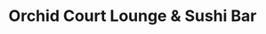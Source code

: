 ---
layout: place
title: "Orchid Court Lounge & Sushi Bar"
permalink: /florida/orlando/orchid-court-lounge-sushi-bar.html
stateAbbr: FL
stateName: Florida
cityName: Orlando
seo:
  name: "Orchid Court Lounge & Sushi Bar"
  type: Restaurant
  links: https://www.universalorlando.com/web/en/us/things-to-do/dining/orchid-court-lounge-and-sushi-bar
description: "Overlooking the pool, this airy lobby eatery serves breakfast in the morning & sushi at dinner. Orchid Court Lounge & Sushi Bar serves delicious sushi in Orlando, Florida. Try fresh Japanese dishes for a great dining experience. Available for, and dinner."
place_id: ChIJY6Sn5eN-54gRiLFAgFODLSg
photos:
  - name: >-
      places/ChIJY6Sn5eN-54gRiLFAgFODLSg/photos/AeeoHcL6x1zepQTvXEqkVxjCIoQNsG7pbqhWwfQHOMQMINvpiYbyCQQ-P1xRxGtY0dbTxOeqKr6GdRKRLV69nFZRpBsAj1p-VtaQiVm7cwiKuYE1MqGJgfbYFXruK9ykaUVfIhhhWuJSlTPl2uITijrqOqWhauN0rnJ_XKFB9nXOm0FLY_bz77VN4sDlqmauM4N4obiCMJulLr8EAy95AE6Uv-WsAK4vAuEpGUwKIDBGDEiyOEDkjKCiW-zHNYHmZggYDwppG3deMQ04stC0kIoXtX2cKRE41Y7SMXbeXxin3P1GsY_xi1plNDngY-xZHyKeozligphIG5246dqKBazHDXPQjHk_TrVcRha-9kaGStSZTMRnmQqU4Tiz-D6_VE-C03KDrVvQO78Bn4LOSW4Ye0Of5MyH3hwLv2M-FoeV79-Ceg
    widthPx: 3462
    heightPx: 1496
    authorAttributions:
      - displayName: Brian Morgan
        uri: https://maps.google.com/maps/contrib/102530637665121387457
        photoUri: >-
          https://lh3.googleusercontent.com/a-/ALV-UjXmBpGB3ScaE4AZ9tInTXW-ygTketYyI2I4rwvCVnc71UmT4H1H=s100-p-k-no-mo
    flagContentUri: >-
      https://www.google.com/local/imagery/report/?cb_client=maps_api_places.places_api&image_key=!1e10!2sCIHM0ogKEICAgICehamCbA&hl=en-US
    googleMapsUri: >-
      https://www.google.com/maps/place//data=!3m4!1e2!3m2!1sCIHM0ogKEICAgICehamCbA!2e10!4m2!3m1!1s0x88e77ee3e5a7a463:0x282d83538040b188
  - name: >-
      places/ChIJY6Sn5eN-54gRiLFAgFODLSg/photos/AeeoHcJWhIjoL-E_Au9A0dTueZWOu5ObqXwnn24FXDbwUUplFJQ_yKYSpMJ9qWfG9w1dl_JJwTmR9Cja41iBbkFpzTJErt-0CdKO1dg8bq7JEalT8lxda0KBAe_VuS7YjlUu3CGbfCxqXl1NCAwqzo80lY5tlJxo5q_MopepbKp7K23D0GjS_o6Aos11dqHcZIPTLPzP53Cqymjlha4lFv9qwVOn-fPUdNhsN7Fs3JOmMxexSHGbzYraFGnLTy4AJNV0FtmKrBv1MaRVezMntfyK2Zg_JIbPRFUxb1v5UC_LIP9x9t5dhE5Hm5H3B4WSzbfGv39txH_SbuJB5AJXWU0iyFgg2Bu97DrjAQVzaQyqreuH9W7O9QTPOSmi8CMBSXkLRQHVL9MZX3dZiry4WtOEa-rKVAP2yMebyWuMA5w5KQGKsg
    widthPx: 4800
    heightPx: 2888
    authorAttributions:
      - displayName: Jonathon Love
        uri: https://maps.google.com/maps/contrib/116061256250074164934
        photoUri: >-
          https://lh3.googleusercontent.com/a/ACg8ocJpH9bj4geeNM0mxZWWGBLlSKi2Yo2w_BzLo5zUi96Gm_YRVA=s100-p-k-no-mo
    flagContentUri: >-
      https://www.google.com/local/imagery/report/?cb_client=maps_api_places.places_api&image_key=!1e10!2sCIHM0ogKEICAgIDj_LDaNg&hl=en-US
    googleMapsUri: >-
      https://www.google.com/maps/place//data=!3m4!1e2!3m2!1sCIHM0ogKEICAgIDj_LDaNg!2e10!4m2!3m1!1s0x88e77ee3e5a7a463:0x282d83538040b188
  - name: >-
      places/ChIJY6Sn5eN-54gRiLFAgFODLSg/photos/AeeoHcIj6sKjtYqWQAcl6wK_Z-vtAVZdwP2lBLkl6wkw7_-OZO3bY9NMYaGwm6wsWUmGGdjbeQyetAuoxrmEFHOX5rEdD4ripuvO3rxNEW67MeghEhjM_PXTQKoNmCKpPQjPym43_hDsZvvsX0lljD4lKbn9wS85L_YaEKIDt9u0rwMVm1cWMkDsllu8bPpYbZjDHAcA5aAUrOGm2rdvhVuuWauvTErsFcAmO7UZh0LgGuRF2erQZv9JxGgurhZgScxhp0yszNTd86qkxDlYVViJPnaQX8-PWUXh5M-6JWRxP16_BKjKiXg64rELJ6Gz6seEwQlZY2uM3jLUr7uIdJxSQ7gX8svaulBHuBnhO955PE0AKplOHFAphFQkmKe-P6feVy8HM5edamu152N_mg3ocA3EsEDCKLm9xEr-2RS7RsM
    widthPx: 3951
    heightPx: 2903
    authorAttributions:
      - displayName: Chad Neilsen
        uri: https://maps.google.com/maps/contrib/114803314066223669233
        photoUri: >-
          https://lh3.googleusercontent.com/a-/ALV-UjWPifFjZB2QTZv1U2JHDaNjHUmxy7qy1EosvkrZIhnaS3LGqGHR=s100-p-k-no-mo
    flagContentUri: >-
      https://www.google.com/local/imagery/report/?cb_client=maps_api_places.places_api&image_key=!1e10!2sCIHM0ogKEICAgIDH1oDrGQ&hl=en-US
    googleMapsUri: >-
      https://www.google.com/maps/place//data=!3m4!1e2!3m2!1sCIHM0ogKEICAgIDH1oDrGQ!2e10!4m2!3m1!1s0x88e77ee3e5a7a463:0x282d83538040b188
  - name: >-
      places/ChIJY6Sn5eN-54gRiLFAgFODLSg/photos/AeeoHcJgTXeGo4ozoTZyRL4ONuoBexmlB-LdG48YJzcr0_fy9Rc42HclMR-kWCpE0IwmIRjzHWKU6KmDIFIyFP-rnmjVHi6nFLinpKVD-XuF5lAYKT5YEDttBvQxJnMMUOcDkSlxsDvOhGUErloT5vlZxrgjB6py0rLTUXoLjbmMGv4_3XH2t-glUNhmFfcW7eaWc6Fa6aAQwNpUo-_IJoX-BQ0hWgGEQhtBlVm0ccAPutvevf1kbTC8zsz-h0Fd1aEZ42a7H6-9nNnoFrW1ZTXhPwB5-IVFZuHt-3KxGMf8oJpz0lCg3pIFvRRza2K7q42HSFMG3z_3UFIy1PISCTyEqBjJ2j-IPq3Y9KHdMECmbCInhlW6O2mK_1xohNCWJ7vjExB1Vm7ttGdRtJah1Ctph2AGGt482jEfxIjPJ3qDZ6bCnQ
    widthPx: 3024
    heightPx: 4032
    authorAttributions:
      - displayName: K. Romig
        uri: https://maps.google.com/maps/contrib/109282317979894002880
        photoUri: >-
          https://lh3.googleusercontent.com/a-/ALV-UjVlOk_BmrIh2hO8YxW8aY3y-8jTdqFCEXJ8C2az0t5EcLETgocHMA=s100-p-k-no-mo
    flagContentUri: >-
      https://www.google.com/local/imagery/report/?cb_client=maps_api_places.places_api&image_key=!1e10!2sCIHM0ogKEICAgICTncaUKA&hl=en-US
    googleMapsUri: >-
      https://www.google.com/maps/place//data=!3m4!1e2!3m2!1sCIHM0ogKEICAgICTncaUKA!2e10!4m2!3m1!1s0x88e77ee3e5a7a463:0x282d83538040b188
  - name: >-
      places/ChIJY6Sn5eN-54gRiLFAgFODLSg/photos/AeeoHcLskzV1vpyy7dDoi2XUf8s-DUO-12E43L4EztTDRmS-PSU_Aewxfa4zC2QGiXqyqJmaQTW3FKI0x8e14xJ0qV17PgW2l9kx29LyLg6NosYxCeTNyBgsnwpCjX5fv7INBeJhg8Y7cMQICjMMP3cz8XKPP1uDCO5ogkMeVMFg3Kq0dz9MOb1bUUue3V-JYwSr2vTzv7l9UXyM9b-8JmNS-0SKFe_iw95iU9rWf0ZEfJ-TfmYokDv9ADFXySd9a3SA_6KprYbs8Uix28jtGISNQN-rcFNx6M7MsZVwd6cwltW8tksF8vew7XiLp3Pc_UWWul4w8qI5bCPT8vrhgQHY_6VQknI2QsXBP4muILSP56h4fV7AVzlmdtYcoX-vBPPX2leOuQkzNfjMVB55oD3Bxyw0SEWPp76zjOipIMtZUf2kV18x
    widthPx: 3024
    heightPx: 4032
    authorAttributions:
      - displayName: LeeLee C
        uri: https://maps.google.com/maps/contrib/108533481798241169294
        photoUri: >-
          https://lh3.googleusercontent.com/a-/ALV-UjWsSVGGIuaNx4zMzrcCq-_TSA0ll6qxb4_OGHidtFouYz14QStEAA=s100-p-k-no-mo
    flagContentUri: >-
      https://www.google.com/local/imagery/report/?cb_client=maps_api_places.places_api&image_key=!1e10!2sCIHM0ogKEICAgICVrI_ajgE&hl=en-US
    googleMapsUri: >-
      https://www.google.com/maps/place//data=!3m4!1e2!3m2!1sCIHM0ogKEICAgICVrI_ajgE!2e10!4m2!3m1!1s0x88e77ee3e5a7a463:0x282d83538040b188
  - name: >-
      places/ChIJY6Sn5eN-54gRiLFAgFODLSg/photos/AeeoHcLr1XpbXMTselgg2Mzfjgr1kkdDRA_F-Oyg2G-W1oTDtVp7Synm2_dXRLMa3Cn1MWAKlbgj6nbKZqNjXPA4rLQRLZ2LP97TqAtDC9oo39p8IpCOLQ2ENlBjStAhiPkDmN3qcXGrsrZxVif1HwXbNY6WtSLPaNkPX0jiEKrMowBAfDtSOS4wnLgdZt_tvMbDsiHIjdqsQb2u3JZokKbke4mVO7bDgqPAYXVmX6vAMYrNq4Pd4_J9T_XvLpJRzeeV_T-Tclpw8uDgJTUxKapYWVtVMj8oqrwhgPkA4gmHGvyV74bBx4VINA_S3lcDhXGTHo4tXREvJVs8JgJAiUj42nN40ZvIL5dxu17q-C-24Cx3OYxcOGJV_vpKFY0ptpZUc1U2YRR3xk0OnZYeWAL9YZYlDn3_EbpvNe_2Y8SCo-qiNi7A
    widthPx: 3024
    heightPx: 4032
    authorAttributions:
      - displayName: Sean McCune
        uri: https://maps.google.com/maps/contrib/107279690034987739176
        photoUri: >-
          https://lh3.googleusercontent.com/a-/ALV-UjWLR7jTeWEV84eaWLEEh3ZIOsf_8HhGhHZuKKdZaDmwcQ8_TJA3FA=s100-p-k-no-mo
    flagContentUri: >-
      https://www.google.com/local/imagery/report/?cb_client=maps_api_places.places_api&image_key=!1e10!2sCIHM0ogKEICAgIDb6c308gE&hl=en-US
    googleMapsUri: >-
      https://www.google.com/maps/place//data=!3m4!1e2!3m2!1sCIHM0ogKEICAgIDb6c308gE!2e10!4m2!3m1!1s0x88e77ee3e5a7a463:0x282d83538040b188
  - name: >-
      places/ChIJY6Sn5eN-54gRiLFAgFODLSg/photos/AeeoHcKI5bG1NpbXsFsb9RKbr8nsdlyxbyyjlGQnaAqtrBghQfEzUraNTUo8GxmsLuRDOc6eWDI7tbGvBG3dLuF0MrsRlnEhNa7Gls9xZSnuxqTyetlZs4BWUTHWSOUmjZ8WRy0tFFpGL7H83xNqAgqKzuK7WpPGGv6nXoTKhonTIuLLFLbCFayV6Wx6WRnBRYvXwVpCxXma_rKBctFipAUZ5vsWWXR3chOImoyoSV2hUNlxBfjqUt3Xz-110UOfqIn6NxMR05V3fcFqJhLmT8WpTcRDZ-9fdTr4fPUaf_g61m3XWM1cvkLlRb1QFerf6lnEg6tNtNGNIIB-Ekw30_gc3JuB5BI5j-G7sCzSpSxZywgYBqMrgzONhZzeV1qbzwMIkhF_70VyaGbZsk1GsTaGg-tKEjHFvR-lLBXJVvIoyjUmkXcs
    widthPx: 3072
    heightPx: 4080
    authorAttributions:
      - displayName: Jennifer Jones
        uri: https://maps.google.com/maps/contrib/100852246758656118725
        photoUri: >-
          https://lh3.googleusercontent.com/a-/ALV-UjXmimK-jLWIUB58n573fL8UtQGEShV47l3At_Hy_kz-bPE5CEhy7A=s100-p-k-no-mo
    flagContentUri: >-
      https://www.google.com/local/imagery/report/?cb_client=maps_api_places.places_api&image_key=!1e10!2sCIHM0ogKEICAgID744SRqwE&hl=en-US
    googleMapsUri: >-
      https://www.google.com/maps/place//data=!3m4!1e2!3m2!1sCIHM0ogKEICAgID744SRqwE!2e10!4m2!3m1!1s0x88e77ee3e5a7a463:0x282d83538040b188
  - name: >-
      places/ChIJY6Sn5eN-54gRiLFAgFODLSg/photos/AeeoHcIHl3CwoLQV_mQ5yeAH3XI1tIcyy8V1vykbJ0vs4iyF4lNxxono-wLX1WH76chN4uZRcidGHqXZMssZaZ1V-v1t5yWqJQDk2Zu3Z_nDaWtSHEhL-tU0KJ-ve_e70nQNe4FunYV4ATRMTTq5xpS9YGJVZpxZE_FbT05JXNFtTG6kcG0iJH52CvsKyPazaJHCaItpqJULL036zQyh12kdOE82gx-Y2SoX6CALin_ZUKydK-12QOJwUCtEgZC5HZ55Mb_gxCkQUOjZlyK4HVKxgY63UVD3fiN8HojPCC_k-KSOKqsLgKdthCraz9rDkDWOg1BFM4RRg9HGrg-toLE2sPM73Ti4TzDDPqbgJw-GyEnPRuzy6s0b3uQzKW6Z2rvkrmrPUQEG-nLVeGMx0Z5TqxlydQEEM6LYmn4czgSeE61wvw
    widthPx: 3024
    heightPx: 4032
    authorAttributions:
      - displayName: K. Romig
        uri: https://maps.google.com/maps/contrib/109282317979894002880
        photoUri: >-
          https://lh3.googleusercontent.com/a-/ALV-UjVlOk_BmrIh2hO8YxW8aY3y-8jTdqFCEXJ8C2az0t5EcLETgocHMA=s100-p-k-no-mo
    flagContentUri: >-
      https://www.google.com/local/imagery/report/?cb_client=maps_api_places.places_api&image_key=!1e10!2sCIHM0ogKEICAgICTncaUCA&hl=en-US
    googleMapsUri: >-
      https://www.google.com/maps/place//data=!3m4!1e2!3m2!1sCIHM0ogKEICAgICTncaUCA!2e10!4m2!3m1!1s0x88e77ee3e5a7a463:0x282d83538040b188
  - name: >-
      places/ChIJY6Sn5eN-54gRiLFAgFODLSg/photos/AeeoHcJTZvbOMbCQSXBQRRx9qO3d-cCIz8OWHpmczq6nNrg9yUcBwpZ0dR7BUMlaczHe3u5ynkYVR4rJILj_4-xewSBAhnnMGK3hgNadHRI5z03ye6kGIfyh3AVf4RkT_fFXCFgaPVlUyMWP1YiYqAqY0YKx3k3mtdHWlCtY3eEPDv6HzaL4MWyphNxMiVWjQgrkngqKinZScByeS7jU32PpVadiTBU6X2RfFE1QTY4QZ7mC6f3JZef4ua7UMLHPvpaabSNmvW9MNvV2QHL4eFkpAnzNeclxgXtm8vNKDY-QaAQOtIxb0DJW8vy69Vz5Jdrsrq6flisnPETAnrlKuDN12ITR7fUibuuxtMMET6IZSurBfoYcmKNPw9twJT4K5Arm-2mhxtbwk1M_NbLBgXTN2N0ktMyG10wIUzbQR6ZzzstbVb9j
    widthPx: 4032
    heightPx: 3024
    authorAttributions:
      - displayName: john “Florida MC5”
        uri: https://maps.google.com/maps/contrib/114470165605799457042
        photoUri: >-
          https://lh3.googleusercontent.com/a/ACg8ocKUM5NeAynBunkKRLaEVijqCaIPNCEED9dFzkUPv74PntW8GQ=s100-p-k-no-mo
    flagContentUri: >-
      https://www.google.com/local/imagery/report/?cb_client=maps_api_places.places_api&image_key=!1e10!2sCIHM0ogKEICAgIDytpPhkQE&hl=en-US
    googleMapsUri: >-
      https://www.google.com/maps/place//data=!3m4!1e2!3m2!1sCIHM0ogKEICAgIDytpPhkQE!2e10!4m2!3m1!1s0x88e77ee3e5a7a463:0x282d83538040b188
  - name: >-
      places/ChIJY6Sn5eN-54gRiLFAgFODLSg/photos/AeeoHcLF3nFvBgxDE0hpw7eoR1shfNEKW0WeM1tJH1gaWPQlTaleaaZvjQEoa48uUoLRM6KctdA30JNY20sB359fgM_zlc84OjXSoHA9u7Z8OgZfi8yOiTcmMFzVvCDVDImKGzzU98xHlFr0j_JsATzIYWi7SkfmYHwI7kA1OlgwsQBI51ojmgQroJh6lpjU3BIK-m2ckzxosNRuLjc2oCujr7jaoaqABHxSj-WA1oRTXb1EpCSoxT_l1UWueV609NpBzfkSzJg3lm3X6GBi8rYbgtKc756CUEZsJqLJjGcf-u0OCGFgKEjUQ2-57itZfbgJAsUGGmzuLKy8SyPJHEOUYU60Wu05RyiNoWDcDiaMB9XMWAJIczaJb9-hg1aQ2xbBsLKCfNPIjTjFHNpKyzCR8v6mEsuNyqnNK7g1DT24FK5UeWTJ
    widthPx: 4608
    heightPx: 2592
    authorAttributions:
      - displayName: Thomas Kalladan
        uri: https://maps.google.com/maps/contrib/110943033786689834714
        photoUri: >-
          https://lh3.googleusercontent.com/a-/ALV-UjWgyGjJ2X92r9EAb44z3wCl0PnE1wRmx7MtJeUPlQhKOTRJG84iCQ=s100-p-k-no-mo
    flagContentUri: >-
      https://www.google.com/local/imagery/report/?cb_client=maps_api_places.places_api&image_key=!1e10!2sCIHM0ogKEICAgICJj4OChwE&hl=en-US
    googleMapsUri: >-
      https://www.google.com/maps/place//data=!3m4!1e2!3m2!1sCIHM0ogKEICAgICJj4OChwE!2e10!4m2!3m1!1s0x88e77ee3e5a7a463:0x282d83538040b188
address: 6300 Hollywood Wy, Orlando, FL 32819, USA
street: 6300 Hollywood Wy
city: Orlando
state: FL
zip: '32819'
country: USA
neighborhood: Southwest Orlando
latitude: '28.468790'
longitude: '-81.467033'
accessibility_options:
  wheelchairAccessibleParking: true
  wheelchairAccessibleEntrance: true
  wheelchairAccessibleRestroom: true
  wheelchairAccessibleSeating: true
business_status: OPERATIONAL
name: Orchid Court Lounge & Sushi Bar
google_maps_links:
  directionsUri: >-
    https://www.google.com/maps/dir//''/data=!4m7!4m6!1m1!4e2!1m2!1m1!1s0x88e77ee3e5a7a463:0x282d83538040b188!3e0
  placeUri: https://maps.google.com/?cid=2895114530126344584
  writeAReviewUri: >-
    https://www.google.com/maps/place//data=!4m3!3m2!1s0x88e77ee3e5a7a463:0x282d83538040b188!12e1
  reviewsUri: >-
    https://www.google.com/maps/place//data=!4m4!3m3!1s0x88e77ee3e5a7a463:0x282d83538040b188!9m1!1b1
  photosUri: >-
    https://www.google.com/maps/place//data=!4m3!3m2!1s0x88e77ee3e5a7a463:0x282d83538040b188!10e5
primary_type: Sushi Restaurant
opening_hours:
  regular: null
  current: null
secondary_opening_hours:
  regular:
    weekdayDescriptions: null
    type: null
  current:
    weekdayDescriptions: null
    type: null
phone: (407) 503-3000
price_level: null
price_range: null
rating: '4.4'
rating_count: 179
website: >-
  https://www.universalorlando.com/web/en/us/things-to-do/dining/orchid-court-lounge-and-sushi-bar
reviews:
  - name: >-
      places/ChIJY6Sn5eN-54gRiLFAgFODLSg/reviews/ChZDSUhNMG9nS0VJQ0FnTUN3bmZIVkVBEAE
    relativePublishTimeDescription: 3 weeks ago
    rating: 5
    text:
      text: >-
        The food here was a 10/10. The wait for the food was a 2/10. We sat at
        the bar and we got our drinks pretty quickly. The bartenders seemed a
        bit bothered to wait on us. Not rude. But not friendly or helpful
        either. We ordered apps and 2 sushi rolls and we waited. And waited. It
        was not crowded at all when we got there and, while I’d did get busier,
        it was not a busy night. When we finally started to get annoyed the
        bartender said “let me check on your food” and it was magically brought
        out then. Our apps first then our rolls right behind them. My drink was
        nothing special - an old fashioned that tasted like bourbon over regular
        ice.

        The food, however, was delicious!! The tuna tartar and the tuna sushi
        app were amazing!

        Our rolls were fresh and delicious and (almost) worth the wait. I would
        return for the food.
      languageCode: en
    originalText:
      text: >-
        The food here was a 10/10. The wait for the food was a 2/10. We sat at
        the bar and we got our drinks pretty quickly. The bartenders seemed a
        bit bothered to wait on us. Not rude. But not friendly or helpful
        either. We ordered apps and 2 sushi rolls and we waited. And waited. It
        was not crowded at all when we got there and, while I’d did get busier,
        it was not a busy night. When we finally started to get annoyed the
        bartender said “let me check on your food” and it was magically brought
        out then. Our apps first then our rolls right behind them. My drink was
        nothing special - an old fashioned that tasted like bourbon over regular
        ice.

        The food, however, was delicious!! The tuna tartar and the tuna sushi
        app were amazing!

        Our rolls were fresh and delicious and (almost) worth the wait. I would
        return for the food.
      languageCode: en
    authorAttribution:
      displayName: Maureen Daly
      uri: https://www.google.com/maps/contrib/114756452788673241758/reviews
      photoUri: >-
        https://lh3.googleusercontent.com/a-/ALV-UjUhLk560ViSN06rNxEae_m3Th3mzO6fS9xLUuJ9yXlNv5pUdcfoxQ=s128-c0x00000000-cc-rp-mo-ba3
    publishTime: '2025-03-20T15:22:34.254535Z'
    flagContentUri: >-
      https://www.google.com/local/review/rap/report?postId=ChZDSUhNMG9nS0VJQ0FnTUN3bmZIVkVBEAE&d=17924085&t=1
    googleMapsUri: >-
      https://www.google.com/maps/reviews/data=!4m6!14m5!1m4!2m3!1sChZDSUhNMG9nS0VJQ0FnTUN3bmZIVkVBEAE!2m1!1s0x88e77ee3e5a7a463:0x282d83538040b188
  - name: >-
      places/ChIJY6Sn5eN-54gRiLFAgFODLSg/reviews/ChdDSUhNMG9nS0VJQ0FnSURIMW9EcnFRRRAB
    relativePublishTimeDescription: 7 months ago
    rating: 5
    text:
      text: >-
        My wife and I planned dinner here prior to a concert at Hard Rock on a
        Saturday evening. I can’t rate Orchid Court high enough- it was
        fantastic! My wife is a sushi lover and raved about the quality. The
        menu has plenty of standard and specialty roll options. The service was
        excellent, the ambiance was great, and they validate your parking. Can’t
        ask for anything more. We’ll definitely be returning for date night!
      languageCode: en
    originalText:
      text: >-
        My wife and I planned dinner here prior to a concert at Hard Rock on a
        Saturday evening. I can’t rate Orchid Court high enough- it was
        fantastic! My wife is a sushi lover and raved about the quality. The
        menu has plenty of standard and specialty roll options. The service was
        excellent, the ambiance was great, and they validate your parking. Can’t
        ask for anything more. We’ll definitely be returning for date night!
      languageCode: en
    authorAttribution:
      displayName: Chad Neilsen
      uri: https://www.google.com/maps/contrib/114803314066223669233/reviews
      photoUri: >-
        https://lh3.googleusercontent.com/a-/ALV-UjWPifFjZB2QTZv1U2JHDaNjHUmxy7qy1EosvkrZIhnaS3LGqGHR=s128-c0x00000000-cc-rp-mo-ba3
    publishTime: '2024-09-15T16:12:02.265849Z'
    flagContentUri: >-
      https://www.google.com/local/review/rap/report?postId=ChdDSUhNMG9nS0VJQ0FnSURIMW9EcnFRRRAB&d=17924085&t=1
    googleMapsUri: >-
      https://www.google.com/maps/reviews/data=!4m6!14m5!1m4!2m3!1sChdDSUhNMG9nS0VJQ0FnSURIMW9EcnFRRRAB!2m1!1s0x88e77ee3e5a7a463:0x282d83538040b188
  - name: >-
      places/ChIJY6Sn5eN-54gRiLFAgFODLSg/reviews/ChdDSUhNMG9nS0VJQ0FnSUNUbmNhVXNBRRAB
    relativePublishTimeDescription: 11 months ago
    rating: 3
    text:
      text: >-
        It’s alright. Sushi is fresh, however was not well put together. They
        unraveled each time we went to log them. If you order shrimp tempura,
        when you got to remove the tails that are on, it will pull the entire
        shrimp from the roll and it will fall apart. Tasted good, but unless
        they come up with a better way to get the sushi to stick together,
        you’re better off going to shoguns. Ours looked nothing like the photos
        in the reviews here. They did not add our eel sauce or spicy mayo on the
        sushi they threw all in the same box. They put it in containers on the
        side. The hostess was very attentive to us, but we were directed to the
        bar tenders who were too busy to take orders - leaving the hostess to
        take our order.


        Other than that, great open space for the atmosphere.
      languageCode: en
    originalText:
      text: >-
        It’s alright. Sushi is fresh, however was not well put together. They
        unraveled each time we went to log them. If you order shrimp tempura,
        when you got to remove the tails that are on, it will pull the entire
        shrimp from the roll and it will fall apart. Tasted good, but unless
        they come up with a better way to get the sushi to stick together,
        you’re better off going to shoguns. Ours looked nothing like the photos
        in the reviews here. They did not add our eel sauce or spicy mayo on the
        sushi they threw all in the same box. They put it in containers on the
        side. The hostess was very attentive to us, but we were directed to the
        bar tenders who were too busy to take orders - leaving the hostess to
        take our order.


        Other than that, great open space for the atmosphere.
      languageCode: en
    authorAttribution:
      displayName: K. Romig
      uri: https://www.google.com/maps/contrib/109282317979894002880/reviews
      photoUri: >-
        https://lh3.googleusercontent.com/a-/ALV-UjVlOk_BmrIh2hO8YxW8aY3y-8jTdqFCEXJ8C2az0t5EcLETgocHMA=s128-c0x00000000-cc-rp-mo-ba6
    publishTime: '2024-05-18T01:39:37.427072Z'
    flagContentUri: >-
      https://www.google.com/local/review/rap/report?postId=ChdDSUhNMG9nS0VJQ0FnSUNUbmNhVXNBRRAB&d=17924085&t=1
    googleMapsUri: >-
      https://www.google.com/maps/reviews/data=!4m6!14m5!1m4!2m3!1sChdDSUhNMG9nS0VJQ0FnSUNUbmNhVXNBRRAB!2m1!1s0x88e77ee3e5a7a463:0x282d83538040b188
  - name: >-
      places/ChIJY6Sn5eN-54gRiLFAgFODLSg/reviews/ChdDSUhNMG9nS0VJQ0FnSUNua0lMRzVnRRAB
    relativePublishTimeDescription: 6 months ago
    rating: 5
    text:
      text: >-
        My husband and I are here 1 night and loved it. Our server was awesome.
        It seemed like he was the only server with some help and he still
        crushed it. Our food was delicious and came out quick!
      languageCode: en
    originalText:
      text: >-
        My husband and I are here 1 night and loved it. Our server was awesome.
        It seemed like he was the only server with some help and he still
        crushed it. Our food was delicious and came out quick!
      languageCode: en
    authorAttribution:
      displayName: Smangela ZZ
      uri: https://www.google.com/maps/contrib/114841228445453373244/reviews
      photoUri: >-
        https://lh3.googleusercontent.com/a-/ALV-UjXqAlA7MMP56tEj6H9aM82fmZnICaNq8xPwk4xdYKtCG1PkbNc=s128-c0x00000000-cc-rp-mo-ba4
    publishTime: '2024-09-21T19:52:48.818941Z'
    flagContentUri: >-
      https://www.google.com/local/review/rap/report?postId=ChdDSUhNMG9nS0VJQ0FnSUNua0lMRzVnRRAB&d=17924085&t=1
    googleMapsUri: >-
      https://www.google.com/maps/reviews/data=!4m6!14m5!1m4!2m3!1sChdDSUhNMG9nS0VJQ0FnSUNua0lMRzVnRRAB!2m1!1s0x88e77ee3e5a7a463:0x282d83538040b188
  - name: >-
      places/ChIJY6Sn5eN-54gRiLFAgFODLSg/reviews/ChZDSUhNMG9nS0VJQ0FnSURqX0xEYUZnEAE
    relativePublishTimeDescription: 11 months ago
    rating: 5
    text:
      text: >-
        We have been enjoying their food and service for over a year now. The
        resort and this lounge/Sushi Bar is amazing. Every one of the staff are
        all so friendly and so nice. The food is so so fresh and so so tasty. We
        usually get the tuna tartare, edamame, the chef special roll and the
        dynamite roll. Our 5 year old even eats the tuna sashimi. He craves this
        place as much as we do. We can’t wait to go back almost every other
        week.
      languageCode: en
    originalText:
      text: >-
        We have been enjoying their food and service for over a year now. The
        resort and this lounge/Sushi Bar is amazing. Every one of the staff are
        all so friendly and so nice. The food is so so fresh and so so tasty. We
        usually get the tuna tartare, edamame, the chef special roll and the
        dynamite roll. Our 5 year old even eats the tuna sashimi. He craves this
        place as much as we do. We can’t wait to go back almost every other
        week.
      languageCode: en
    authorAttribution:
      displayName: Jonathon Love
      uri: https://www.google.com/maps/contrib/116061256250074164934/reviews
      photoUri: >-
        https://lh3.googleusercontent.com/a/ACg8ocJpH9bj4geeNM0mxZWWGBLlSKi2Yo2w_BzLo5zUi96Gm_YRVA=s128-c0x00000000-cc-rp-mo-ba3
    publishTime: '2024-04-30T18:19:27.038360Z'
    flagContentUri: >-
      https://www.google.com/local/review/rap/report?postId=ChZDSUhNMG9nS0VJQ0FnSURqX0xEYUZnEAE&d=17924085&t=1
    googleMapsUri: >-
      https://www.google.com/maps/reviews/data=!4m6!14m5!1m4!2m3!1sChZDSUhNMG9nS0VJQ0FnSURqX0xEYUZnEAE!2m1!1s0x88e77ee3e5a7a463:0x282d83538040b188
parking_options:
  paidParkingLot: true
payment_options:
  acceptsCreditCards: true
  acceptsDebitCards: true
  acceptsCashOnly: false
  acceptsNfc: true
allow_dogs: null
curbside_pickup: false
delivery: false
dine_in: true
good_for_children: null
good_for_groups: true
good_for_sports: null
live_music: false
menu_for_children: true
outdoor_seating: false
reservable: true
restroom: true
serves_beer: true
serves_breakfast: false
serves_brunch: false
serves_cocktails: true
serves_coffee: null
serves_dinner: true
serves_dessert: true
serves_lunch: false
serves_vegetarian_food: true
serves_wine: true
takeout: null
summary: >-
  Overlooking the pool, this airy lobby eatery serves breakfast in the morning &
  sushi at dinner.

---